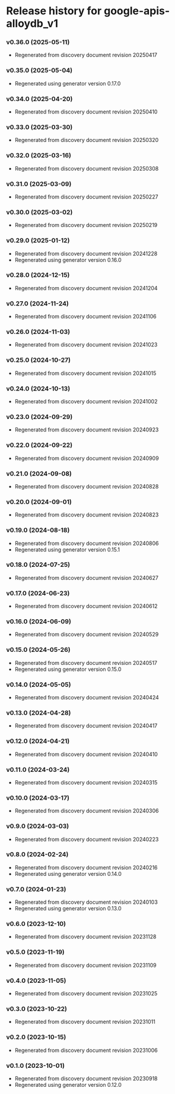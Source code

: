 # Release history for google-apis-alloydb_v1

### v0.36.0 (2025-05-11)

* Regenerated from discovery document revision 20250417

### v0.35.0 (2025-05-04)

* Regenerated using generator version 0.17.0

### v0.34.0 (2025-04-20)

* Regenerated from discovery document revision 20250410

### v0.33.0 (2025-03-30)

* Regenerated from discovery document revision 20250320

### v0.32.0 (2025-03-16)

* Regenerated from discovery document revision 20250308

### v0.31.0 (2025-03-09)

* Regenerated from discovery document revision 20250227

### v0.30.0 (2025-03-02)

* Regenerated from discovery document revision 20250219

### v0.29.0 (2025-01-12)

* Regenerated from discovery document revision 20241228
* Regenerated using generator version 0.16.0

### v0.28.0 (2024-12-15)

* Regenerated from discovery document revision 20241204

### v0.27.0 (2024-11-24)

* Regenerated from discovery document revision 20241106

### v0.26.0 (2024-11-03)

* Regenerated from discovery document revision 20241023

### v0.25.0 (2024-10-27)

* Regenerated from discovery document revision 20241015

### v0.24.0 (2024-10-13)

* Regenerated from discovery document revision 20241002

### v0.23.0 (2024-09-29)

* Regenerated from discovery document revision 20240923

### v0.22.0 (2024-09-22)

* Regenerated from discovery document revision 20240909

### v0.21.0 (2024-09-08)

* Regenerated from discovery document revision 20240828

### v0.20.0 (2024-09-01)

* Regenerated from discovery document revision 20240823

### v0.19.0 (2024-08-18)

* Regenerated from discovery document revision 20240806
* Regenerated using generator version 0.15.1

### v0.18.0 (2024-07-25)

* Regenerated from discovery document revision 20240627

### v0.17.0 (2024-06-23)

* Regenerated from discovery document revision 20240612

### v0.16.0 (2024-06-09)

* Regenerated from discovery document revision 20240529

### v0.15.0 (2024-05-26)

* Regenerated from discovery document revision 20240517
* Regenerated using generator version 0.15.0

### v0.14.0 (2024-05-05)

* Regenerated from discovery document revision 20240424

### v0.13.0 (2024-04-28)

* Regenerated from discovery document revision 20240417

### v0.12.0 (2024-04-21)

* Regenerated from discovery document revision 20240410

### v0.11.0 (2024-03-24)

* Regenerated from discovery document revision 20240315

### v0.10.0 (2024-03-17)

* Regenerated from discovery document revision 20240306

### v0.9.0 (2024-03-03)

* Regenerated from discovery document revision 20240223

### v0.8.0 (2024-02-24)

* Regenerated from discovery document revision 20240216
* Regenerated using generator version 0.14.0

### v0.7.0 (2024-01-23)

* Regenerated from discovery document revision 20240103
* Regenerated using generator version 0.13.0

### v0.6.0 (2023-12-10)

* Regenerated from discovery document revision 20231128

### v0.5.0 (2023-11-19)

* Regenerated from discovery document revision 20231109

### v0.4.0 (2023-11-05)

* Regenerated from discovery document revision 20231025

### v0.3.0 (2023-10-22)

* Regenerated from discovery document revision 20231011

### v0.2.0 (2023-10-15)

* Regenerated from discovery document revision 20231006

### v0.1.0 (2023-10-01)

* Regenerated from discovery document revision 20230918
* Regenerated using generator version 0.12.0

